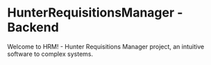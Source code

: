 # HunterRequisitionsManager - Backend
Welcome to HRM! - Hunter Requisitions Manager project, an intuitive software to complex systems.
